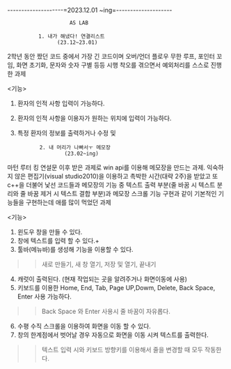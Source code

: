 --------------------=2023.12.01 ~ing=--------------------
                        
                        AS LAB
                        
              1. 내가 해냈다! 연결리스트 
                    (23.12~23.01)
2학년 동안 짰던 코드 중에서 가장 긴 코드이며 오버/언더 플로우
무한 루프, 포인터 꼬임, 화면 초기화, 문자와 숫자 구별 등등
시행 착오를 겪으면서 예외처리를 스스로 진행한 과제

<기능>
1. 환자의 인적 사항 입력이 가능하다.
2. 환자의 인적 사항을 이용자가 원하는 위치에 입력이 가능하다.
3. 특정 환자의 정보를 출력하거나 수정 및 

              2. 내 머리가 나빠서ㅜ 메모장 
                      (23.02~ing)
마턴 루터 킹 연설문 이후 받은 과제로 win api를 이용해 메모장을
만드는 과제. 익숙하지 않은 편집기(visual studio2010)을 이용하고
촉박한 시간(대략 2주)을 받았고 또 c++을 더불어 낯선 코드들과 
메모장의 기능 중 텍스트 출력 부분(줄 바꿈 시 텍스트 분리와
줄 바꿈 제거 시 텍스트 결합 부분)과 메모장 스크롤 기능 구현과
같이 기본적인 기능들을 구현하는데 애를 많이 먹었던 과제

<기능>
1. 윈도우 창을 만들 수 있다.
2. 창에 텍스트를 입력 할 수 있다.+
3. 툴바(메뉴바)를 생성해 기능을 이용할 수 있다.
>>새로 만들기, 새 창 열기, 저장 및 열기, 끝내기
4. 캐럿이 출력된다. (현재 작업되는 곳을 알려주거나 화면이동에 사용)
5. 키보드를 이용한 Home, End, Tab, Page UP,Dowm, Delete, Back Space, Enter 사용 가능하다.
>> Back Space 와 Enter 사용시 줄 바꿈이 자유롭다.
6. 수평 수직 스크롤을 이용하여 화면을 이동 할 수 있다.
7. 창의 한계점에서 벗어날 경우 자동으로 화면을 이동 시켜 텍스트를 출력한다.
>> 텍스트 입력 시와 키보드 방향키를 이용해서 줄을 변경할 때 모두 작동한다.
